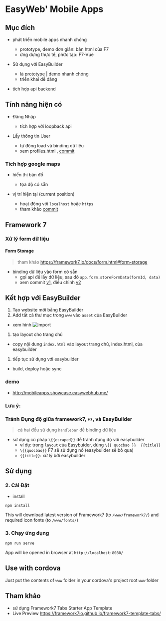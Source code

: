 # EasyWeb' Mobile Apps

## Mục đích
- phát triển mobile apps nhanh chóng
  - prototype, demo đơn giản: bản html của F7
  - ứng dựng thực tế, phức tạp: F7-Vue

- Sử dụng với EasyBuilder
  - là prototype | demo nhanh chóng
  - triển khai dễ dàng
- tích hợp api backend

## Tính năng hiện có
- Đăng Nhập
  - tích hợp với loopback api

- Lấy thông tin User
  - tự động load và binding dữ liệu
  - xem profiles.html , [commit](https://gitlab.com/vinaas/mobileapps/easyweb-f7/commit/c2c5f6a4836186577202e0677acc7337aae1e98a)

### Tích hợp google maps
- hiển thị bản đồ
  - tọa độ có sẵn

- vị trí hiện tại (current position)
  - hoạt động với `localhost` hoặc `https`
  - tham khảo [commit](https://gitlab.com/vinaas/mobileapps/easyweb-f7/commit/95650f202c7a8fc2c468ab0c5069874f091135d2)



## Framework 7

### Xử lý form dữ liệu

#### Form Storage
> tham khảo https://framework7.io/docs/form.html#form-storage

- binding dữ liệu vào form có sẵn
  - gọi api để lấy dữ liệu, sau đó `app.form.storeFormData(formId, data)`
  - xem commit [v1](https://gitlab.com/vinaas/mobileapps/easyweb-f7/commit/989e322311a488f620d5cfcf19f4b2996f9efd70), điều chỉnh [v2](https://gitlab.com/vinaas/mobileapps/easyweb-f7/commit/11aa629222ab154bb89f1f6ac8f0b9e3ef7c398b)



## Kết hợp với EasyBuilder

1. Tạo website mới bằng EasyBuilder
1. Add tất cả thư mục trong `www` vào `asset` của EasyBuilder
  - xem hình ![import](docs/import-to-assets.png)

1. tạo layout cho trang chủ
  - copy nội dung `index.html` vào layout trang chủ, index.html, của easybuilder

1. tiếp tục sử dụng với easybuilder
  - build, deploy hoặc sync

### demo
- http://mobileapps.showcase.easywebhub.me/

### Lưu ý:
### Tránh Đụng độ giữa framework7, `F7`, và EasyBuilder
> cả hai đều sử dụng `handlebar` để binding dữ liệu

- sử dụng cú pháp `\{{escaped}}` để tránh đụng độ với easybuilder
  - ví dụ: trong `layout` của Easybuider, dùng `\{{ quocbao }}  {{title}}`
  - `\{{quocbao}}` F7 sẽ sử dụng nó (easybuilder sẽ bỏ qua)
  - `{{title}}`: xử lý bởi easybuilder


## Sử dụng
### 2. Cài Đặt

- install
```
npm install
```

This will download latest version of Framework7 (to `/www/framework7/`) and required icon fonts (to `/www/fonts/`)

### 3. Chạy ứng dụng

```
npm run serve
```

App will be opened in browser at `http://localhost:8080/`

## Use with cordova

Just put the contents of `www` folder in your cordova's project root `www` folder

## Tham khảo

- sử dụng Framework7 Tabs Starter App Template
- Live Preview https://framework7io.github.io/framework7-template-tabs/
